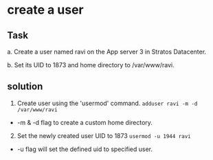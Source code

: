 # create a user

## Task
a. Create a user named ravi on the App server 3 in Stratos Datacenter.

b. Set its UID to 1873 and home directory to /var/www/ravi.

## solution
1. Create user using the 'usermod' command.
```adduser ravi -m -d /var/www/ravi```

-   -m & -d flag to create a custom home directory.

2. Set the newly created user UID to 1873
```usermod -u 1944 ravi```

-   -u flag will set the defined uid to specified user.
